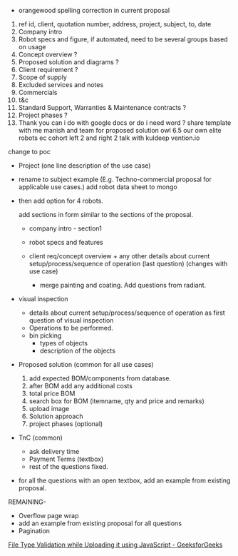 - orangewood spelling correction in current proposal
1. ref id, client, quotation number, address, project, subject, to, date
2. Company intro
3. Robot specs and figure, if automated, need to be several groups based on usage
4. Concept overview ?
5. Proposed solution and diagrams ? 
6. Client requirement ?
7. Scope of supply
8. Excluded services and notes
9. Commercials
10. t&c
11. Standard Support, Warranties & Maintenance contracts ?
12. Project phases ? 
13. Thank you
can i do with google docs or do i need word ?
share template with me
manish and team for proposed solution
owl 6.5 our own
elite robots ec cohort  left 2 and right 2
talk with kuldeep
vention.io

change to poc
- Project (one line description of the use case)
- rename to subject example (E.g. Techno-commercial proposal for applicable use cases.)
add robot data sheet to mongo
- then add option for 4 robots.


  add sections in form similar to the sections of the proposal.
  - company intro  - section1


  - robot specs and features


  - client req/concept overview + any other details about current setup/process/sequence of operation (last question) (changes with use case)
	- merge painting and coating.  Add questions from radiant.
- visual inspection
	- details about current setup/process/sequence of operation as first question of visual inspection
	- Operations to be performed.
  - bin picking
	  - types of objects
	  - description of the objects



- Proposed solution (common for all use cases)
	1. add expected BOM/components from database.
	2. after BOM add any additional costs 
	3. total price BOM
	4. search box for BOM (itemname, qty and price and remarks)
	5. upload image
	6. Solution approach
	7. project phases (optional)

- TnC (common)
	- ask delivery time
	- Payment Terms (textbox)
	- rest of the questions fixed.

- for all the questions with an open textbox, add an example from existing proposal.


REMAINING- 
- Overflow page wrap
- add an example from existing proposal for all questions
- Pagination


[File Type Validation while Uploading it using JavaScript - GeeksforGeeks](https://www.geeksforgeeks.org/file-type-validation-while-uploading-it-using-javascript/)


